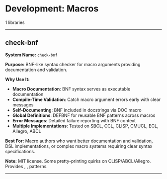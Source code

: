 # Development: Macros

1 libraries

---

## check-bnf

**System Name:** `check-bnf`

**Purpose:** BNF-like syntax checker for macro arguments providing documentation and validation.

**Why Use It:**
- **Macro Documentation**: BNF syntax serves as executable documentation
- **Compile-Time Validation**: Catch macro argument errors early with clear messages
- **Self-Documenting**: BNF included in docstrings via DOC macro
- **Global Definitions**: DEFBNF for reusable BNF patterns across macros
- **Error Messages**: Detailed failure reporting with BNF context
- **Multiple Implementations**: Tested on SBCL, CCL, CLISP, CMUCL, ECL, Allegro, ABCL

**Best For:** Macro authors who want better documentation and validation, DSL implementations, or complex macro systems requiring clear syntax specifications.

**Note:** MIT license. Some pretty-printing quirks on CLISP/ABCL/Allegro. Provides <LAMBDA-LIST>, <FUNCTION-TYPE>, <DECLARATION> patterns.

---


